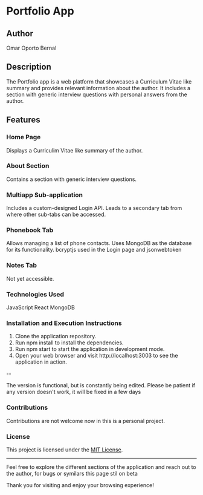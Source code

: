 # Portfolio App

## Author

Omar Oporto Bernal

## Description

The Portfolio app is a web platform that showcases a Curriculum Vitae like summary and provides relevant information about the author. It includes a section with generic interview questions with personal answers from the author.

## Features

### Home Page

Displays a Curriculim Vitae like summary of the author.

### About Section

Contains a section with generic interview questions.

### Multiapp Sub-application

Includes a custom-designed Login API.
Leads to a secondary tab from where other sub-tabs can be accessed.

### Phonebook Tab

Allows managing a list of phone contacts.
Uses MongoDB as the database for its functionality.
bcryptjs used in the Login page and jsonwebtoken

### Notes Tab

Not yet accessible.

### Technologies Used

JavaScript 
React
MongoDB

### Installation and Execution Instructions

1. Clone the application repository.
2. Run npm install to install the dependencies.
3. Run npm start to start the application in development mode.
4. Open your web browser and visit http://localhost:3003 to see the application in action.

-- 

The version is functional, but is constantly being edited. Please be patient if any version doesn't work, it will be fixed in a few days

### Contributions

Contributions are not welcome now in this is a personal project.

### License

This project is licensed under the [MIT License](LICENSE).

---

Feel free to explore the different sections of the application and reach out to the author, for bugs or symilars this page stil on beta

Thank you for visiting and enjoy your browsing experience!